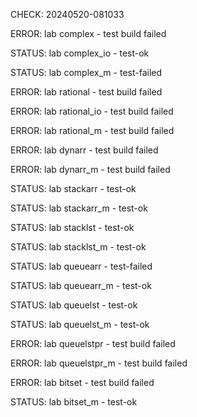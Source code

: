 CHECK: 20240520-081033
ERROR: lab complex - test build failed
STATUS: lab complex_io - test-ok
STATUS: lab complex_m - test-failed
ERROR: lab rational - test build failed
ERROR: lab rational_io - test build failed
ERROR: lab rational_m - test build failed
ERROR: lab dynarr - test build failed
ERROR: lab dynarr_m - test build failed
STATUS: lab stackarr - test-ok
STATUS: lab stackarr_m - test-ok
STATUS: lab stacklst - test-ok
STATUS: lab stacklst_m - test-ok
STATUS: lab queuearr - test-failed
STATUS: lab queuearr_m - test-ok
STATUS: lab queuelst - test-ok
STATUS: lab queuelst_m - test-ok
ERROR: lab queuelstpr - test build failed
ERROR: lab queuelstpr_m - test build failed
ERROR: lab bitset - test build failed
STATUS: lab bitset_m - test-ok
